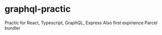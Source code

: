 # graphql-practic
Practic for React, Typescript, GraphQL, Express
Also first expirience Parcel bundler

